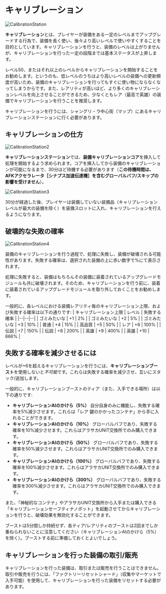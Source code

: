 # キャリブレーション
![CalibrationStation](/resources/mobile-tutorial/CalibrationStation.png)

**キャリブレーション**とは、プレイヤーが装備をある一定のレベルまでアップグレードする行為で、装備を長く使い、後々より高いレベルで使いやすくすることを目的としています。キャリブレーションを行うと、装備のレベルは上がりませんが、キャリブレーションを行った一定の段階までは基本ステータスが上昇します。

レベル50、またはそれ以上のレベルからキャリブレーションを開始することをお勧めします。というのも、低レベルのうちはより高いレベルの装備への更新頻度が高いため、装備のキャリブレーションを行ってもすぐに使い物にならなくなってしまうからです。また、レアリティが高いほど、より多くのキャリブレーションレベルを向上させることができるため、少なくともレア（最高で英雄）の装備でキャリブレーションを行うことを推奨します。

キャリブレーションを行うには、シャングリ・ラ中心街（マップ）にあるキャリブレーションステーションに行く必要があります。

## キャリブレーションの仕方
![CalibrationStation2](/resources/mobile-tutorial/CalibrationStation2.png)

**キャリブレーションステーション**では、**装備キャリブレーションコア**を挿入して処理を開始するよう求められます。コアを挿入してから装備のキャリブレーションが可能になるまで、30分ほど待機する必要があります（**この待機時間は、AFKアクセラレータ［シナプス加速伝達機］を含むグローバルバフ/スキップの影響を受けません**）。

![CalibrationStation3](/resources/mobile-tutorial/CalibrationStation3.png)

30分が経過した後、プレイヤーは装備していない装備品（キャリブレーションレベルが最大の装備を除く）を装備スロットに入れ、キャリブレーションを行えるようになります。

## 破壊的な失敗の確率

![CalibrationStation4](/resources/mobile-tutorial/CalibrationStation4.png)

装備のキャリブレーションを行う過程で、処理に失敗し、装備が破壊される可能性があります。失敗する確率は、選択された装備の上に赤い数字で%にて表示されます。

処理に失敗すると、装備はもちろんその装備に装着されているアップグレードモジュールも共に破壊されます。そのため、キャリブレーションを行う前に、装着に装着されているアップグレードモジュールを取り外しておくことをお勧めします。

一般的に、各レベルにおける装備レアリティ毎のキャリブレーション上限、および失敗する確率は以下の通りです:
| キャリブレーション上限 | レベル | 失敗する確率 |
|--|--|--|
| ゴミみたいな | +1 | 2% |
| ゴミみたいな | +2 | 5% |
| ゴミみたいな | +3 | 10% |
| 普通 | +4 | 15% |
| 高品質 | +5 | 50% |
| レア | +6 | 100% |
| 伝説 | +7 | 150% |
| 伝説 | +8 | 200% |
| 英雄 | +9 | 400% |
| 英雄 | +10 | 666% |

## 失敗する確率を減少させるには
レベルが+6を超えるキャリブレーションを行うには、**キャリブレーションブースト**を使用しないと*不可能*です。これらは失敗する確率を減少させ、互いにスタック/追加します。

一般的に、キャリブレーションブーストのティア（また、入手できる場所）は以下の通りです:
- **キャリブレーションAIのかけら（5%）** 自分自身のみに機能し、失敗する確率を5%減少させます。これらは「レア 鍵のかかったコンテナ」から手に入れることができます。
- **キャリブレーションAIのかけら（10%）** グローバルバフであり、失敗する確率を10%減少させます。これらはアラサカUNIT交換所でのみ購入できます。
- **キャリブレーションAIのかけら（50%）** グローバルバフであり、失敗する確率を50%減少させます。これらはアラサカUNIT交換所でのみ購入できます。
- **キャリブレーションAIのかけら（100%）** グローバルバフであり、失敗する確率を100%減少させます。これらはアラサカUNIT交換所でのみ購入できます。
- **キャリブレーションAIのかけら（300%）** グローバルバフであり、失敗する確率を300%減少させます。これらはアラサカUNIT交換所でのみ購入できます。

また、「神秘的なコンテナ」やアラサカUNIT交換所から入手または購入できる「キャリブレーションセーフティナノボット」を起動させてからキャリブレーションを行うと、破壊効果を無効化することができます。

ブーストは5分間しか持続せず、各ティア/レアリティのブーストは2回までしか重ねられないことに注意してください（キャリブレーションAIのかけら（5%）を除く）。ブーストする前に準備しておくとよいでしょう。

## キャリブレーションを行った装備の取引/販売
キャリブレーションを行った装備は、取引または販売を行うことはできません。取引や販売を行うには、「ファクトリーリセットシャード」（収集やマーケットで入手可能）を使用して、キャリブレーションを行った装備をリセットする必要があります。
